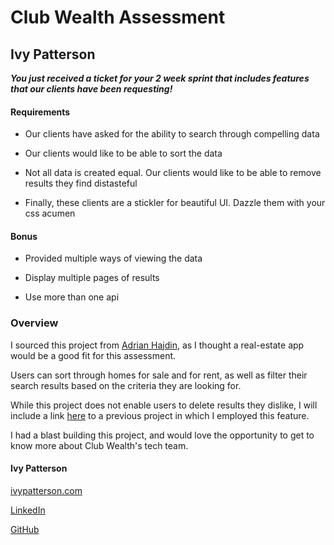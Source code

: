 
# Club Wealth Assessment

## Ivy Patterson

***You just received a ticket for your 2 week sprint that includes features that our clients have been requesting!***

#### Requirements

- Our clients have asked for the ability to search through compelling data

- Our clients would like to be able to sort the data

- Not all data is created equal. Our clients would like to be able to remove results they find distasteful

- Finally, these clients are a stickler for beautiful UI. Dazzle them with your css acumen
 

#### Bonus

- Provided multiple ways of viewing the data

- Display multiple pages of results

- Use more than one api

### Overview

I sourced this project from [Adrian Hajdin](https://github.com/adrianhajdin), as I thought a real-estate app would be a good fit for this assessment. 

Users can sort through homes for sale and for rent, as well as filter their search results based on the criteria they are looking for.

While this project does not enable users to delete results they dislike, I will include a link [here](https://lqp2ic.csb.app/) to a previous project in which I employed this feature.

I had a blast building this project, and would love the opportunity to get to know more about Club Wealth's tech team. 

#### Ivy Patterson

[ivypatterson.com](https://www.ivypatterson.com)

[LinkedIn](https://www.linkedin.com/in/ivy-patterson)

[GitHub](https://www.github.com/ivy-p)
